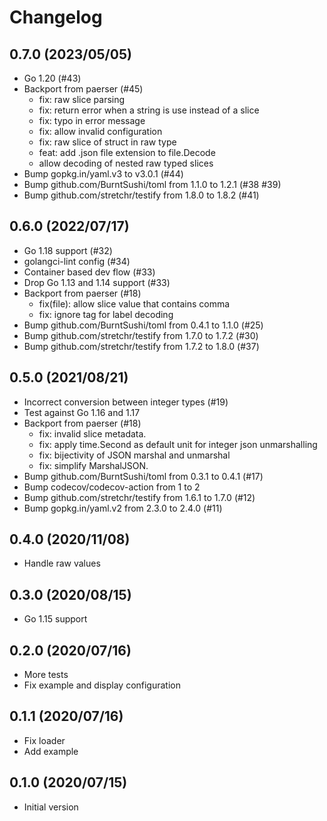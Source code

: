 # Changelog

## 0.7.0 (2023/05/05)

* Go 1.20 (#43)
* Backport from paerser (#45)
  * fix: raw slice parsing
  * fix: return error when a string is use instead of a slice
  * fix: typo in error message
  * fix: allow invalid configuration
  * fix: raw slice of struct in raw type
  * feat: add .json file extension to file.Decode
  * allow decoding of nested raw typed slices
* Bump gopkg.in/yaml.v3 to v3.0.1 (#44)
* Bump github.com/BurntSushi/toml from 1.1.0 to 1.2.1 (#38 #39)
* Bump github.com/stretchr/testify from 1.8.0 to 1.8.2 (#41)

## 0.6.0 (2022/07/17)

* Go 1.18 support (#32)
* golangci-lint config (#34)
* Container based dev flow (#33)
* Drop Go 1.13 and 1.14 support (#33)
* Backport from paerser (#18)
  * fix(file): allow slice value that contains comma
  * fix: ignore tag for label decoding
* Bump github.com/BurntSushi/toml from 0.4.1 to 1.1.0 (#25)
* Bump github.com/stretchr/testify from 1.7.0 to 1.7.2 (#30)
* Bump github.com/stretchr/testify from 1.7.2 to 1.8.0 (#37)

## 0.5.0 (2021/08/21)

* Incorrect conversion between integer types (#19)
* Test against Go 1.16 and 1.17
* Backport from paerser (#18)
  * fix: invalid slice metadata.
  * fix: apply time.Second as default unit for integer json unmarshalling
  * fix: bijectivity of JSON marshal and unmarshal
  * fix: simplify MarshalJSON.
* Bump github.com/BurntSushi/toml from 0.3.1 to 0.4.1 (#17)
* Bump codecov/codecov-action from 1 to 2
* Bump github.com/stretchr/testify from 1.6.1 to 1.7.0 (#12)
* Bump gopkg.in/yaml.v2 from 2.3.0 to 2.4.0 (#11)

## 0.4.0 (2020/11/08)

* Handle raw values

## 0.3.0 (2020/08/15)

* Go 1.15 support

## 0.2.0 (2020/07/16)

* More tests
* Fix example and display configuration

## 0.1.1 (2020/07/16)

* Fix loader
* Add example

## 0.1.0 (2020/07/15)

* Initial version
